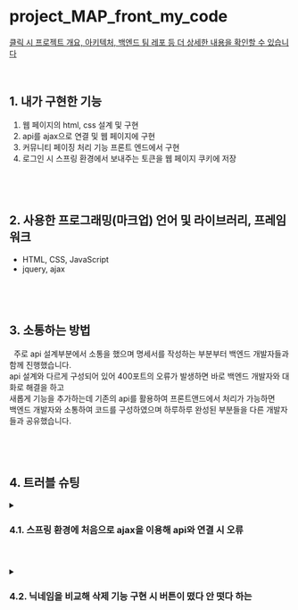 # project_MAP_front_my_code
<a href="https://github.com/alaliyo/final_project_MAP_front" target="_blank">클릭 시 프로젝트 개요, 아키텍처, 백엔드 팀 레포 등 더 상세한 내용을 확인할 수 있습니다</a>

<br>

<h2>1. 내가 구현한 기능</h2>
<ol>
  <li>웹 페이지의 html, css 설계 및 구현</li>
  <li>api를 ajax으로 연결 및 웹 페이지에 구현</li>
  <li>커뮤니티 페이징 처리 기능 프론트 엔드에서 구현</li>
  <li>로그인 시 스프링 환경에서 보내주는 토큰을 웹 페이지 쿠키에 저장</li>
</ol>

#

<br>
<h2>2. 사용한 프로그래밍(마크업) 언어 및 라이브러리, 프레임 워크</h2>
<ul>
  <li>HTML, CSS, JavaScript</li>
  <li>jquery, ajax</li>
</ul>

#

<br>
<h2>3. 소통하는 방법</h2>
<p>&nbsp; 주로 api 설계부분에서 소통을 했으며 명세서를 작성하는 부분부터 백엔드 개발자들과 함께 진행했습니다.
<br> api 설계와 다르게 구성되어 있어 400포트의 오류가 발생하면 바로 백엔드 개발자와 대화로 해결을 하고
<br> 새롭게 기능을 추가하는데 기존의 api를 활용하여 프론트앤드에서 처리가 가능하면
<br> 백엔드 개발자와 소통하여 코드를 구성하였으며 하루하루 완성된 부분들을 다른 개발자들과 공유했습니다.
</p>

#

<br>
<h2>4. 트러블 슈팅</h2>
<span>
  <details>
    <summary>
      <h3>4.1. 스프링 환경에 처음으로 ajax을 이용해 api와 연결 시 오류</h3>
    </summary>
    <ul>
      <li>Python의 프레임 워크인 flask 환경에서 작성한 api만 연결을 했던 경험으로 ajax을 이용해 코드 구성함.</li>
      <li>10일 후 spring 환경에서 작성된 코드들이 ec2로 배포되어 코드가 작동이 되는지 테스트를 하는데 400포트 오류 발생</li>
      <details>
        <summary>수정 전 코드</summary>
        <pre><code>
  $.ajax({
    type: "POST",
    url: "/user/community/post",
    data: {title: title, content: content, created_at: created_at},
    success: function (response) {
      alert(response['msg']);
      window.location.reload();
        </code></pre>
      </details>
      <li>구글링하여 spring은 브라우저에서 XML을 조작하는 것은 JS인데 굳이 XML으로 전달하여 다시 JS로 파싱 할 필요가 없도고 판단하여 JSON 형태로 주고받게 설계되었음을 암.</il>
      <il>ajax GET은 데이터를 받기만 하는 부분이니 제외하고 POST, DELETE, PUT는 json 형태로 백엔드에 넘기게 전체적으로 코드 변경함.</li>
            <details>
        <summary>수정 후 코드</summary>
        <pre><code>
  $.ajax({
    type: "POST",
    url: "/user/community/post",
    data: {title: title, content: content, created_at: created_at},
    contentType: "application/json;",
    success: function (response) {
        console.log(response)
        alert(response['저장되었습니다.']);
        window.location.reload("/community.js");
        </code></pre>
      </details>
      <li>JSON 형태로 바꾸니 데이터들이 잘 넘기고 받을 수 있음을 암.</li>
    </ul>
  </details>
</span>

#

<span>
  <details>
    <summary>
      <h3>4.2. 닉네임을 비교해 삭제 기능 구현 시 버튼이 떴다 안 떳다 하는 </h3>
    </summary>
    <ul>
      <li>백엔드에서 게시물 유저 정보 조회 api, 웹페이지에 저장된 토큰을 조회해 유저 정보 조회 api를 이용해 닉네임이 겹칠 시 삭제 버튼 보이게 구현</li>
      <li>JS 코드 흐름을 잘 몰라 유저 정보를 조회하기 전에 게시물 조회를 해서 닉네임 값을 비교하지 못하는 상황도 생겨 버튼이 랜덤적으로 뜨는 오류 발생</li>
      <details>
        <summary>수정 전 코드 History</summary>
        <a href="https://github.com/alaliyo/final_project_MAP_front/commit/78a9bfb2dfc20823ef1102a2855a340da244c2b1">
        코드 링크</a>
      </details>
      <li> 함수 실행되는 흐름에 대해 공부 시작 <a href="https://doitnow-man.tistory.com/128">참조한 사이트 링크</a></li>
      <li> $(document).ready(function() {} 안에는 유저정보 함수를 넣고 유저 정보 함수 안 success: function () {} 안에 게시물 조회하고 붙이는 함수를 실행하게 하여 해결함.</li>
            <details>
        <summary>수정 후 코드 링크</summary>
        <a href="https://github.com/alaliyo/final_project_MAP_front/blob/06c680e2508edc9e3cca7737fd5d0f98641a27fd/JS/community_comment.js#L29;">
        코드 링크</a>
      </details>
    </ul>
  </details>
</span>


#


